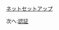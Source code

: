 [ネットセットアップ](/ja_jp/environment/setup/netcore.md ':include :type=markdown')

次へ:[認証](/ja_jp/oauth/2legged/)
